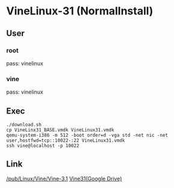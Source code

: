 # VineLinux-31 (NormalInstall)

## User

### root

pass: vinelinux

### vine

pass: vinelinux

## Exec

```
./download.sh
cp VineLinx31_BASE.vmdk VineLinux31.vmdk
qemu-system-i386 -m 512 -boot order=d -vga std -net nic -net user,hostfwd=tcp::10022-:22 VineLinux31.vmdk
ssh vine@localhost -p 10022
```

## Link

[/pub/Linux/Vine/Vine-3.1](http://ftp.jaist.ac.jp/pub/Linux/Vine/Vine-3.1/)
[Vine31(Google Drive)](https://drive.google.com/drive/folders/1NAUUsREsEonataiClNesH7LkkMj-3JhH?usp=sharing)
